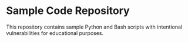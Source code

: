# Sample Code Repository

This repository contains sample Python and Bash scripts with intentional vulnerabilities for educational purposes.